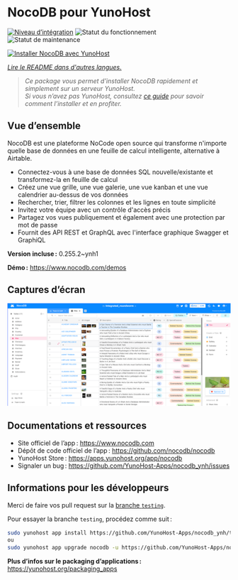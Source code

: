 <!--
Nota bene : ce README est automatiquement généré par <https://github.com/YunoHost/apps/tree/master/tools/readme_generator>
Il NE doit PAS être modifié à la main.
-->

# NocoDB pour YunoHost

[![Niveau d’intégration](https://dash.yunohost.org/integration/nocodb.svg)](https://ci-apps.yunohost.org/ci/apps/nocodb/) ![Statut du fonctionnement](https://ci-apps.yunohost.org/ci/badges/nocodb.status.svg) ![Statut de maintenance](https://ci-apps.yunohost.org/ci/badges/nocodb.maintain.svg)

[![Installer NocoDB avec YunoHost](https://install-app.yunohost.org/install-with-yunohost.svg)](https://install-app.yunohost.org/?app=nocodb)

*[Lire le README dans d'autres langues.](./ALL_README.md)*

> *Ce package vous permet d’installer NocoDB rapidement et simplement sur un serveur YunoHost.*  
> *Si vous n’avez pas YunoHost, consultez [ce guide](https://yunohost.org/install) pour savoir comment l’installer et en profiter.*

## Vue d’ensemble

NocoDB est une plateforme NoCode open source qui transforme n'importe quelle base de données en une feuille de calcul intelligente, alternative à Airtable.

* Connectez-vous à une base de données SQL nouvelle/existante et transformez-la en feuille de calcul
* Créez une vue grille, une vue galerie, une vue kanban et une vue calendrier au-dessus de vos données
* Rechercher, trier, filtrer les colonnes et les lignes en toute simplicité
* Invitez votre équipe avec un contrôle d'accès précis
* Partagez vos vues publiquement et également avec une protection par mot de passe
* Fournit des API REST et GraphQL avec l'interface graphique Swagger et GraphiQL

**Version incluse :** 0.255.2~ynh1

**Démo :** <https://www.nocodb.com/demos>

## Captures d’écran

![Capture d’écran de NocoDB](./doc/screenshots/screenshot.png)

## Documentations et ressources

- Site officiel de l’app : <https://www.nocodb.com>
- Dépôt de code officiel de l’app : <https://github.com/nocodb/nocodb>
- YunoHost Store : <https://apps.yunohost.org/app/nocodb>
- Signaler un bug : <https://github.com/YunoHost-Apps/nocodb_ynh/issues>

## Informations pour les développeurs

Merci de faire vos pull request sur la [branche `testing`](https://github.com/YunoHost-Apps/nocodb_ynh/tree/testing).

Pour essayer la branche `testing`, procédez comme suit :

```bash
sudo yunohost app install https://github.com/YunoHost-Apps/nocodb_ynh/tree/testing --debug
ou
sudo yunohost app upgrade nocodb -u https://github.com/YunoHost-Apps/nocodb_ynh/tree/testing --debug
```

**Plus d’infos sur le packaging d’applications :** <https://yunohost.org/packaging_apps>
